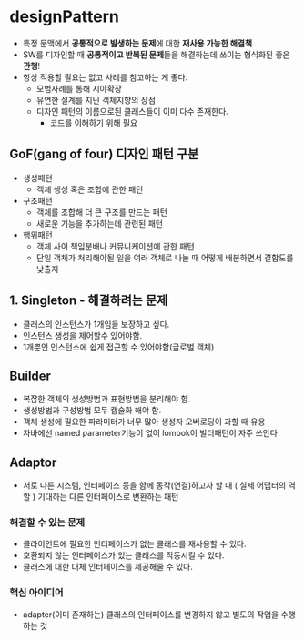 # designPattern

- 특정 문맥에서 **공통적으로 발생하는 문제**에 대한 **재사용 가능한 해결책**
- SW를 디자인할 때 **공통적이고 반복된 문제**들을 해결하는데 쓰이는 형식화된 좋은 **관행**!
- 항상 적용할 필요는 없고 사례를 참고하는 게 좋다.
    - 모범사례를 통해 시야확장
    - 유연한 설계를 지닌 객체지향의 장점
    - 디자인 패턴의 이름으로된 클래스들이 이미 다수 존재한다.
        - 코드를 이해하기 위해 필요

## GoF(gang of four) 디자인 패턴 구분

- 생성패턴
    - 객체 생성 혹은 조합에 관한 패턴
- 구조패턴
    - 객체를 조합해 더 큰 구조를 만드는 패턴
    - 새로운 기능을 추가하는데 관련된 패턴
- 행위패턴
    - 객체 사이 책임분배나 커뮤니케이션에 관한 패턴
    - 단일 객체가 처리해야될 일을 여러 객체로 나눌 때 어떻게 배분하면서 결합도를 낮출지
    

## 1. Singleton - 해결하려는 문제

- 클래스의 인스턴스가 1개임을 보장하고 싶다.
- 인스턴스 생성을 제어할수 있어야함.
- 1개뿐인 인스턴스에 쉽게 접근할 수 있어야함(글로벌 객체)

## Builder

- 복잡한 객체의 생성방법과 표현방법을 분리해야 함.
- 생성방법과 구성방법 모두 캡슐화 해야 함.
- 객체 생성에 필요한 파라미터가 너무 많아 생성자 오버로딩이 과할 때 유용
- 자바에선 named parameter기능이 없어 lombok이  빌더패턴이 자주 쓰인다

## Adaptor
- 서로 다른 시스템, 인터페이스 등을 함께 동작(연결)하고자 할 때 ( 실제 어댑터의 역할 ) 기대하는 다른 인터페이스로 변환하는 패턴

### 해결할 수 있는 문제
- 클라이언트에 필요한 인터페이스가 없는 클래스를 재사용할 수 있다.
- 호환되지 않는 인터페이스가 있는 클래스를 작동시킬 수 있다.
- 클래스에 대한 대체 인터페이스를 제공해줄 수 있다.

### 핵심 아이디어
- adapter(이미 존재하는) 클래스의 인터페이스를 변경하지 않고 별도의 작업을 수행하는 것

